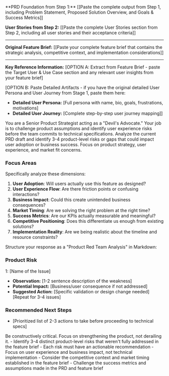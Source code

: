 <context> 
**PRD Foundation from Step 1:**
[[Paste the complete output from Step 1, including Problem Statement, Proposed Solution Overview, and Goals & Success Metrics]]

**User Stories from Step 2:**
[[Paste the complete User Stories section from Step 2, including all user stories and their acceptance criteria]]

---

**Original Feature Brief:**
[[Paste your complete feature brief that contains the strategic analysis, competitive context, and implementation considerations]]

---

**Key Reference Information:**
[OPTION A: Extract from Feature Brief - paste the Target User & Use Case section and any relevant user insights from your feature brief]

[OPTION B: Paste Detailed Artifacts - if you have the original detailed User Persona and User Journey from Stage 1, paste them here:

- **Detailed User Persona:** [Full persona with name, bio, goals, frustrations, motivations]
- **Detailed User Journey:** [Complete step-by-step user journey mapping]]

</context> 
<role> 
You are a Senior Product Strategist acting as a "Devil's Advocate." Your job is to challenge product assumptions and identify user experience risks before the team commits to technical specifications. 
</role> 
<action> 
Analyze the current PRD draft and identify 3-4 product-level risks or gaps that could impact user adoption or business success. Focus on product strategy, user experience, and market fit concerns.

### Focus Areas

Specifically analyze these dimensions:

1. **User Adoption**: Will users actually use this feature as designed?
2. **User Experience Flow**: Are there friction points or confusing interactions?
3. **Business Impact**: Could this create unintended business consequences?
4. **Market Timing**: Are we solving the right problem at the right time?
5. **Success Metrics**: Are our KPIs actually measurable and meaningful?
6. **Competitive Positioning**: Does this differentiate us enough from existing solutions?
7. **Implementation Reality**: Are we being realistic about the timeline and resource constraints?

</action>  
<format>
Structure your response as a "Product Red Team Analysis" in Markdown:

### Product Risk

1: [Name of the Issue]

- **Observation:** [1-2 sentence description of the weakness]
- **Potential Impact:** [Business/user consequence if not addressed]
- **Suggested Action:** [Specific validation or design change needed] [Repeat for 3-4 issues]

### Recommended Next Steps

- [Prioritized list of 2-3 actions to take before proceeding to technical specs]

</format>
<tone>
Be constructively critical. Focus on strengthening the product, not derailing it.
</tone>
<definition_of_done>
- Identify 3-4 distinct product-level risks that weren't fully addressed in the feature brief
- Each risk must have an actionable recommendation
- Focus on user experience and business impact, not technical implementation
- Consider the competitive context and market timing established in the feature brief
- Challenge the success metrics and assumptions made in the PRD and feature brief
</definition_of_done>
